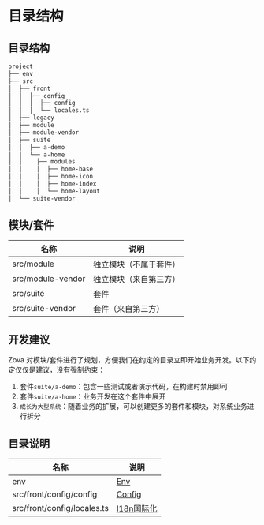 # 目录结构

## 目录结构

```bash
project
├── env
├── src
│  ├── front
│  │  ├── config
│  │  │  ├── config
│  │  │  └── locales.ts
│  ├── legacy
│  ├── module
│  ├── module-vendor
│  ├── suite
│  │  ├── a-demo
│  │  └── a-home
│  │    ├── modules
│  │    │  ├── home-base
│  │    │  ├── home-icon
│  │    │  ├── home-index
│  │    │  └── home-layout
│  └── suite-vendor
```

## 模块/套件

| 名称              | 说明                   |
| ----------------- | ---------------------- |
| src/module        | 独立模块（不属于套件） |
| src/module-vendor | 独立模块（来自第三方） |
| src/suite         | 套件                   |
| src/suite-vendor  | 套件（来自第三方）     |

## 开发建议

Zova 对模块/套件进行了规划，方便我们在约定的目录立即开始业务开发。以下约定仅仅是建议，没有强制约束：

1. 套件`suite/a-demo`：包含一些测试或者演示代码，在构建时禁用即可
2. 套件`suite/a-home`：业务开发在这个套件中展开
3. `成长为大型系统`：随着业务的扩展，可以创建更多的套件和模块，对系统业务进行拆分

## 目录说明

| 名称                                 | 说明                                                                                                 |
| ------------------------------------ | ---------------------------------------------------------------------------------------------------- |
| env                                  | [Env](../../techniques/env/introduction.md)                                                          |
| src/front/config/config              | [Config](../../techniques/config/introduction.md)                                                    |
| src/front/config/locales.ts          | [I18n国际化](../scope/locale.md)                                                                     |
